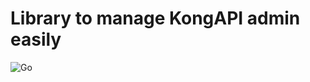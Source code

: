 # Library to manage KongAPI admin easily

![Go](https://github.com/dotWicho/kong/workflows/Go/badge.svg?branch=master)

